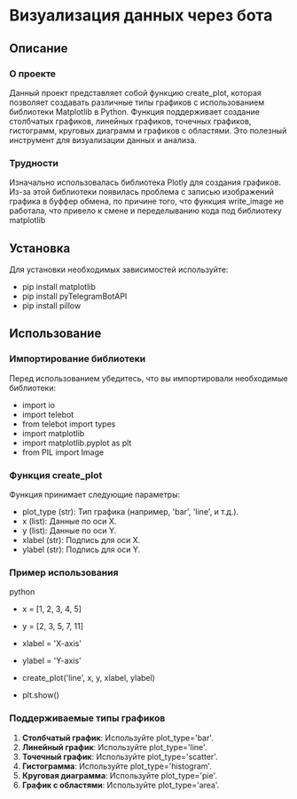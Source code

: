 # Визуализация данных через бота 


## Описание

### О проекте

Данный проект представляет собой функцию create_plot, которая позволяет создавать различные типы графиков с использованием библиотеки Matplotlib в Python. Функция поддерживает создание столбчатых графиков, линейных графиков, точечных графиков, гистограмм, круговых диаграмм и графиков с областями. Это полезный инструмент для визуализации данных и анализа.

### Трудности

Изначально использовалась библиотека Plotly для создания графиков. Из-за этой библиотеки появилась проблема с записью изображений графика в буффер обмена, по причине того, что функция write_image не работала, что привело к смене и переделыванию кода под библиотеку matplotlib

## Установка

Для установки необходимых зависимостей используйте:

- pip install matplotlib
- pip install pyTelegramBotAPI
- pip install pillow

## Использование

### Импортирование библиотеки

Перед использованием убедитесь, что вы импортировали необходимые библиотеки:

- import io
- import telebot
- from telebot import types
- import matplotlib
- import matplotlib.pyplot as plt
- from PIL import Image

### Функция create_plot

Функция принимает следующие параметры:

- plot_type (str): Тип графика (например, 'bar', 'line', и т.д.).
- x (list): Данные по оси X.
- y (list): Данные по оси Y.
- xlabel (str): Подпись для оси X.
- ylabel (str): Подпись для оси Y.

### Пример использования
python
- x = [1, 2, 3, 4, 5]
- y = [2, 3, 5, 7, 11]
- xlabel = 'X-axis'
- ylabel = 'Y-axis'
 
- create_plot('line', x, y, xlabel, ylabel)
- plt.show()

### Поддерживаемые типы графиков

1. **Столбчатый график**: Используйте plot_type='bar'.
2. **Линейный график**: Используйте plot_type='line'.
3. **Точечный график**: Используйте plot_type='scatter'.
4. **Гистограмма**: Используйте plot_type='histogram'.
5. **Круговая диаграмма**: Используйте plot_type='pie'.
6. **График с областями**: Используйте plot_type='area'.


